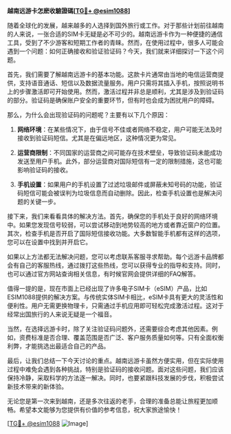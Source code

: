 **越南远游卡怎麽收驗證碼[[TG💪+ @esim1088](https://t.me/s/esim1088)]**

随着全球化的发展，越来越多的人选择到国外旅行或工作。对于那些计划前往越南的人来说，一张合适的SIM卡无疑是必不可少的。越南远游卡作为一种便捷的通信工具，受到了不少游客和短期工作者的青睐。然而，在使用过程中，很多人可能会遇到一个问题：如何正确接收和验证验证码？今天，我们就来详细探讨一下这个问题。

首先，我们需要了解越南远游卡的基本功能。这款卡片通常由当地的电信运营商提供，支持语音通话、短信以及数据流量服务。用户只需将其插入手机，按照说明书上的步骤激活即可开始使用。然而，激活过程并非总是顺利，尤其是涉及到验证码的部分。验证码是确保账户安全的重要环节，但有时也会成为困扰用户的障碍。

那么，为什么会出现验证码的问题呢？主要有以下几个原因：

1. **网络环境**：在某些情况下，由于信号不佳或者网络不稳定，用户可能无法及时接收到验证码短信。尤其是在偏远地区，这种情况更为常见。
   
2. **运营商限制**：不同国家的运营商之间可能存在技术壁垒，导致验证码未能成功发送至用户手机。此外，部分运营商对国际短信有一定的限制措施，这也可能影响验证码的接收。

3. **手机设置**：如果用户的手机设置了过滤垃圾邮件或屏蔽未知号码的功能，验证码短信可能会被误判为垃圾信息而自动删除。因此，检查手机设置也是解决问题的关键一步。

接下来，我们来看看具体的解决方法。首先，确保您的手机处于良好的网络环境中。如果您发现信号较弱，可以尝试移动到地势较高的地方或者靠近窗户的位置。其次，检查手机是否开启了国际短信接收功能。大多数智能手机都有这样的选项，您可以在设置中找到并开启它。

如果以上方法都无法解决问题，您可以考虑联系客服寻求帮助。每个远游卡品牌都会有自己的客服热线，通过拨打这些热线，您可以获得专业的指导和支持。同时，也可以通过官方网站查询相关信息，有时候官网会提供详细的FAQ解答。

值得一提的是，现在市面上已经出现了许多电子SIM卡（eSIM）产品，比如ESIM1088提供的解决方案。与传统实体SIM卡相比，eSIM卡具有更大的灵活性和便利性。用户无需更换物理卡，只需通过手机应用即可轻松完成激活过程。这对于经常出国旅行的人来说无疑是一个福音。

当然，在选择远游卡时，除了关注验证码问题外，还需要综合考虑其他因素。例如，资费标准是否合理、覆盖范围是否广泛、客户服务质量如何等。只有全面权衡利弊，才能挑选出最适合自己的产品。

最后，让我们总结一下今天讨论的重点。越南远游卡虽然方便实用，但在实际使用过程中难免会遇到各种挑战，特别是验证码的接收问题。面对这些问题，我们应该保持冷静，采取科学的方法逐一解决。同时，也要紧跟科技发展的步伐，积极尝试新技术带来的新体验。

无论您是第一次来到越南，还是多次往返的老手，合理的准备总能让旅程更加顺畅。希望本文能够为您提供有价值的参考信息，祝大家旅途愉快！

[[TG💪+ @esim1088](https://t.me/s/esim1088) ![Image](https://i.postimg.cc/4NQfJmqS/Snipaste-2025-05-13-00-14-12.png)]